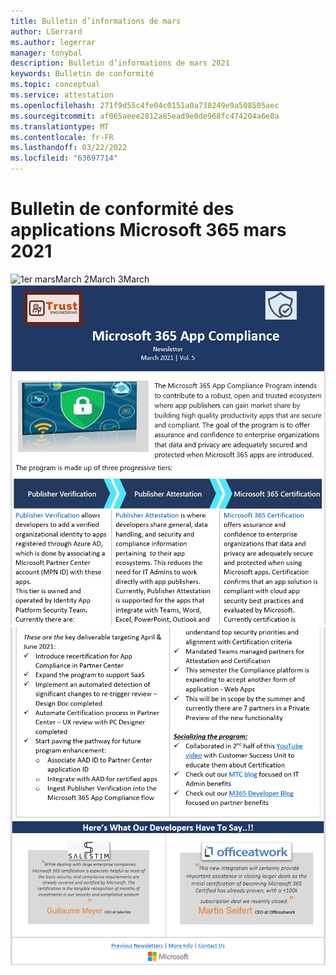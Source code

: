 ```yaml
---
title: Bulletin d’informations de mars
author: LGerrard
ms.author: legerrar
manager: tonybal
description: Bulletin d’informations de mars 2021
keywords: Bulletin de conformité
ms.topic: conceptual
ms.service: attestation
ms.openlocfilehash: 271f9d55c4fe04c0151a0a738249e9a508505aec
ms.sourcegitcommit: af065aeee2812a85ead9e0de968fc474204a6e8a
ms.translationtype: MT
ms.contentlocale: fr-FR
ms.lasthandoff: 03/22/2022
ms.locfileid: "63697714"
---
```

# <a name="march-2021-microsoft-365-app-compliance-newsletter"></a>Bulletin de conformité des applications Microsoft 365 mars 2021

![1er marsMarch 2March![](../media/March2.PNG)
 3March](../media/March3.PNG)
![ 4](../media/March1.PNG)
![](../media/March4.PNG)
